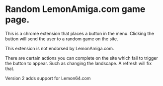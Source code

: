 # Random LemonAmiga.com game page.

This is a chrome extension that places a button in the menu. Clicking the button will send the user to a random game on the site.

This extension is not endorsed by LemonAmiga.com.

There are certain actions you can complete on the site which fail to trigger the button to appear. Such as changing the landscape. A refresh will fix that.

Version 2 adds support for Lemon64.com
